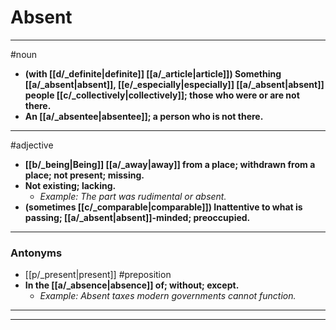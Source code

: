 # Absent
---
#noun
- **(with [[d/_definite|definite]] [[a/_article|article]]) Something [[a/_absent|absent]], [[e/_especially|especially]] [[a/_absent|absent]] people [[c/_collectively|collectively]]; those who were or are not there.**
- **An [[a/_absentee|absentee]]; a person who is not there.**
---
#adjective
- **[[b/_being|Being]] [[a/_away|away]] from a place; withdrawn from a place; not present; missing.**
- **Not existing; lacking.**
	- _Example: The part was rudimental or absent._
- **(sometimes [[c/_comparable|comparable]]) Inattentive to what is passing; [[a/_absent|absent]]-minded; preoccupied.**
---
### Antonyms
- [[p/_present|present]]
#preposition
- **In the [[a/_absence|absence]] of; without; except.**
	- _Example: Absent taxes modern governments cannot function._
---
---
